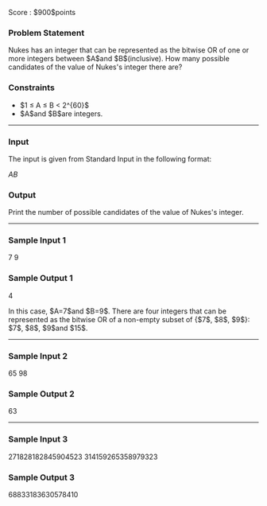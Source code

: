 
<div>

<span>

<span>

<p>
Score : $900$points
</p>

<div>

<section>

### **Problem Statement**

<p>
Nukes has an integer that can be represented as the bitwise OR of one or more integers between $A$and $B$(inclusive).
How many possible candidates of the value of Nukes's integer there are?
</p>

</section>

</div>

<div>

<section>

### **Constraints**

<ul>

<li>
$1 ≤ A ≤ B < 2^{60}$
</li>

<li>
$A$and $B$are integers.
</li>

</ul>

</section>

</div>

---

<div>

<div>

<section>

### **Input**

<p>
The input is given from Standard Input in the following format:
</p>

<div>

$A$$B$
</div>

</section>

</div>

<div>

<section>

### **Output**

<p>
Print the number of possible candidates of the value of Nukes's integer.
</p>

</section>

</div>

</div>

---

<div>

<section>

### **Sample Input 1**

<div>

7
9

</div>

</section>

</div>

<div>

<section>

### **Sample Output 1**

<div>

4

</div>

<p>
In this case, $A=7$and $B=9$. There are four integers that can be represented as the bitwise OR of a non-empty subset of {$7$, $8$, $9$}: $7$, $8$, $9$and $15$.
</p>

</section>

</div>

---

<div>

<section>

### **Sample Input 2**

<div>

65
98

</div>

</section>

</div>

<div>

<section>

### **Sample Output 2**

<div>

63

</div>

</section>

</div>

---

<div>

<section>

### **Sample Input 3**

<div>

271828182845904523
314159265358979323

</div>

</section>

</div>

<div>

<section>

### **Sample Output 3**

<div>

68833183630578410

</div>

</section>

</div>

</span>

</span>

</div>
